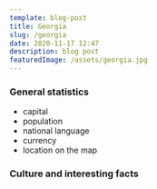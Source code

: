 ```yaml
---
template: blog-post
title: Georgia
slug: /georgia
date: 2020-11-17 12:47
description: blog post
featuredImage: /assets/georgia.jpg
---
```

### General statistics

- capital
- population
- national language
- currency
- location on the map

### Culture and interesting facts